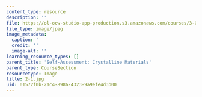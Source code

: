 ```yaml
---
content_type: resource
description: ''
file: https://ol-ocw-studio-app-production.s3.amazonaws.com/courses/3-091sc-introduction-to-solid-state-chemistry-fall-2010/01572f0b21c4898643239a9efe4d3b00_2-1.jpg
file_type: image/jpeg
image_metadata:
  caption: ''
  credit: ''
  image-alt: ''
learning_resource_types: []
parent_title: 'Self-Assessment: Crystalline Materials'
parent_type: CourseSection
resourcetype: Image
title: 2-1.jpg
uid: 01572f0b-21c4-8986-4323-9a9efe4d3b00
---
```

